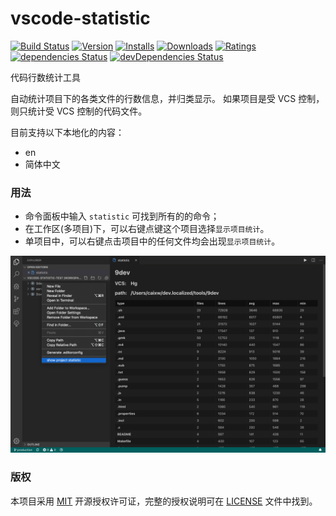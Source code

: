 # vscode-statistic

[![Build Status](https://dev.azure.com/caixw/vscode-statistic/_apis/build/status/caixw.vscode-statistic?branchName=master)](https://dev.azure.com/caixw/vscode-statistic/_build/latest?definitionId=1&branchName=master)
[![Version](https://vsmarketplacebadge.apphb.com/version-short/caixw.statistic.svg)](https://marketplace.visualstudio.com/items?itemName=caixw.statistic)
[![Installs](https://vsmarketplacebadge.apphb.com/installs-short/caixw.statistic.svg)](https://marketplace.visualstudio.com/items?itemName=caixw.statistic)
[![Downloads](https://vsmarketplacebadge.apphb.com/downloads-short/caixw.statistic.svg)](https://marketplace.visualstudio.com/items?itemName=caixw.statistic)
[![Ratings](https://vsmarketplacebadge.apphb.com/rating-star/caixw.statistic.svg)](https://marketplace.visualstudio.com/items?itemName=caixw.statistic)
[![dependencies Status](https://david-dm.org/caixw/vscode-statistic/status.svg)](https://david-dm.org/caixw/vscode-statistic)
[![devDependencies Status](https://david-dm.org/caixw/vscode-statistic/dev-status.svg)](https://david-dm.org/caixw/vscode-statistic?type=dev)


代码行数统计工具

自动统计项目下的各类文件的行数信息，并归类显示。
如果项目是受 VCS 控制，则只统计受 VCS 控制的代码文件。


目前支持以下本地化的内容：
- en
- 简体中文


### 用法

- 命令面板中输入 `statistic` 可找到所有的的命令；
- 在工作区(多项目)下，可以右键点键这个项目选择`显示项目统计`。
- 单项目中，可以右键点击项目中的任何文件均会出现`显示项目统计`。


[![screenshot](./resources/screenshot.png)](./resources/screenshot.png)


### 版权

本项目采用 [MIT](https://opensource.org/licenses/MIT) 开源授权许可证，完整的授权说明可在 [LICENSE](LICENSE) 文件中找到。
